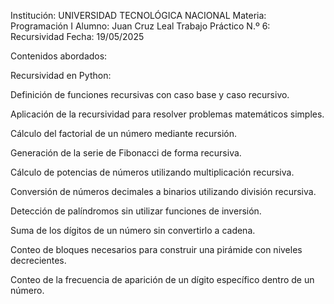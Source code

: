 Institución: UNIVERSIDAD TECNOLÓGICA NACIONAL
Materia: Programación I
Alumno: Juan Cruz Leal
Trabajo Práctico N.º 6: Recursividad
Fecha: 19/05/2025

Contenidos abordados:

Recursividad en Python:

Definición de funciones recursivas con caso base y caso recursivo.

Aplicación de la recursividad para resolver problemas matemáticos simples.

Cálculo del factorial de un número mediante recursión.

Generación de la serie de Fibonacci de forma recursiva.

Cálculo de potencias de números utilizando multiplicación recursiva.

Conversión de números decimales a binarios utilizando división recursiva.

Detección de palíndromos sin utilizar funciones de inversión.

Suma de los dígitos de un número sin convertirlo a cadena.

Conteo de bloques necesarios para construir una pirámide con niveles decrecientes.

Conteo de la frecuencia de aparición de un dígito específico dentro de un número.
